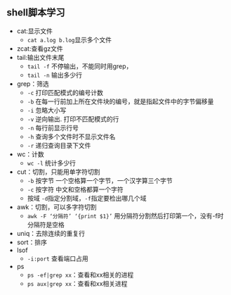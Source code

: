 shell脚本学习
---
- cat:显示文件
	- `cat a.log b.log`显示多个文件
- zcat:查看gz文件
- tail:输出文件末尾
	- `tail -f` 不停输出，不能同时用grep，
	- `tail -n` 输出多少行
- grep：筛选
	- `-c` 打印匹配模式的编号计数
	- `-b` 在每一行前加上所在文件块的编号，就是指起文件中的字节偏移量
	- `-i` 忽略大小写
	- `-v` 逆向输出. 打印不匹配模式的行
	- `-n` 每行前显示行号
	- `-h` 查询多个文件时不显示文件名
	- `-r` 递归查询目录下文件
- wc：计数
	- `wc -l` 统计多少行
- cut：切割，只能用单字符切割
	- `-b` 按字节 一个空格算一个字节，一个汉字算三个字节
	- `-c` 按字符 中文和空格都算一个字符
	- 按域 `-d`指定分割域，`-f`指定要检出哪几个域
- awk：切割，可以多字符切割
	- `awk -F ‘分隔符’ ‘{print $1}’` 用分隔符分割然后打印第一个，没有-f时分隔符是空格
- uniq：去除连续的重复行
- sort：排序
- lsof
	- `-i:port` 查看端口占用
- ps
	- `ps -ef|grep xx`：查看和xx相关的进程
	- `ps aux|grep xx`：查看和xx相关进程



